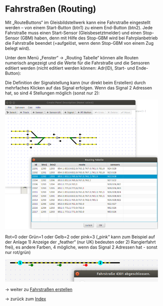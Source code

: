 # Fahrstraßen (Routing)

Mit „RouteButtons“ im Gleisbildstellwerk kann eine Fahrstraße eingestellt werden – von einem Start-Button (btn1) zu einem End-Button (btn2). Jede Fahrstraße muss einen Start-Sensor (Gleisbesetztmelder) und einen Stop-Sensor (GBM) haben, denn mit Hilfe des Stop-GBM wird bei Fahrplanbetrieb die Fahrstraße beendet (=aufgelöst, wenn denn Stop-GBM von einem Zug belegt wird). 

Unter dem Menü „Fenster“ → „Routing Tabelle“ können alle Routen numerisch angezeigt und die Werte für die Fahrstraße und die Sensoren editiert werden (nicht editiert werden können: Adr(ID), Start- und Ende-Button):

Die Definition der Signalstellung kann (nur direkt beim Erstellen) durch mehrfaches Klicken auf das Signal erfolgen. Wenn das Signal 2 Adressen hat, so sind 4 Stellungen möglich (sonst nur 2): 

![](img11.png)

Rot=0 oder Grün=1 oder Gelb=2 oder pink=3 („pink“ kann zum Beispiel auf der Anlage 1) Anzeige der „feather“ (nur UK) bedeuten oder 2) Rangierfahrt frei), es andere Farben, 4 mögliche, wenn das Signal 2 Adressen hat - sonst nur rot/grün)

![](img12.png)


-> weiter zu [Fahrstraßen erstellen](9-Fahrstrassen_erstellen.md)

-> zurück zum [Index](index.md)